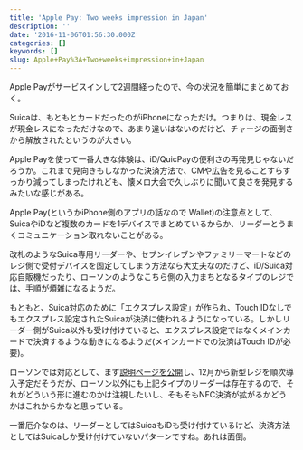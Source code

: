 ```yaml
---
title: 'Apple Pay: Two weeks impression in Japan'
description: ''
date: '2016-11-06T01:56:30.000Z'
categories: []
keywords: []
slug: Apple+Pay%3A+Two+weeks+impression+in+Japan
---
```

Apple Payがサービスインして2週間経ったので、今の状況を簡単にまとめておく。

Suicaは、もともとカードだったのがiPhoneになっただけ。つまりは、現金レスが現金レスになっただけなので、あまり違いはないのだけど、チャージの面倒さから解放されたというのが大きい。

Apple Payを使って一番大きな体験は、iD/QuicPayの便利さの再発見じゃないだろうか。これまで見向きもしなかった決済方法で、CMや広告を見ることすらすっかり減ってしまったけれども、懐メロ大会で久しぶりに聞いて良さを発見するみたいな感じがある。

Apple Pay(というかiPhone側のアプリの話なので Wallet)の注意点として、SuicaやiDなど複数のカードを1デバイスでまとめているからか、リーダーとうまくコミュニケーション取れないことがある。

改札のようなSuica専用リーダーや、セブンイレブンやファミリーマートなどのレジ側で受付デバイスを固定してしまう方法なら大丈夫なのだけど、iD/Suica対応自販機だったり、ローソンのようなこちら側の入力まちとなるタイプのレジでは、手順が煩雑になるようだ。

もともと、Suica対応のために「エクスプレス設定」が作られ、Touch IDなしでもエクスプレス設定されたSuicaが決済に使われるようになっている。しかしリーダー側がSuica以外も受け付けていると、エクスプレス設定ではなくメインカードで決済するような動きになるようだ(メインカードでの決済はTouch IDが必要)。

ローソンでは対応として、まず[説明ページを公開](http://www.lawson.co.jp/service/others/applepay/index.html)し、12月から新型レジを順次導入予定だそうだが、ローソン以外にも上記タイプのリーダーは存在するので、それがどういう形に進むのかは注視したいし、そもそもNFC決済が拡がるかどうかはこれからかなと思っている。

一番厄介なのは、リーダーとしてはSuicaもiDも受け付けているけど、決済方法としてはSuicaしか受け付けていないパターンですね。あれは面倒。